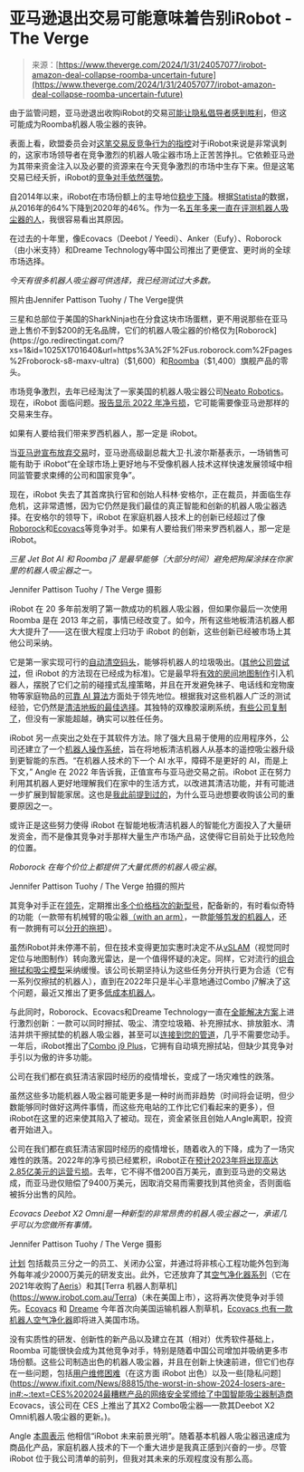 <!--yml

类别：未分类

日期：2024-05-27 14:31:29

-->

# 亚马逊退出交易可能意味着告别iRobot - The Verge

> 来源：[https://www.theverge.com/2024/1/31/24057077/irobot-amazon-deal-collapse-roomba-uncertain-future](https://www.theverge.com/2024/1/31/24057077/irobot-amazon-deal-collapse-roomba-uncertain-future)

由于监管问题，亚马逊退出收购iRobot的交易[可能让隐私倡导者感到胜利](https://www.techtarget.com/searchcio/news/252524792/Amazons-iRobot-acquisition-raises-concerns)，但这可能成为Roomba机器人吸尘器的丧钟。

表面上看，欧盟委员会对[这笔交易反竞争行为的指控](https://ec.europa.eu/commission/presscorner/detail/en/ip_23_5990)对于iRobot来说是非常讽刺的，这家市场领导者在竞争激烈的机器人吸尘器市场上正苦苦挣扎。它依赖亚马逊为其带来资金注入以及必要的资源来在今天竞争激烈的市场中生存下来。但是这笔交易已经夭折，iRobot的[竞争对手依然强势](/2023/9/1/23854843/robot-vacuum-ecovacs-dreametech-innovation-ifa-2023)。

自2014年以来，iRobot在市场份额上的主导地位[稳步下降](https://asia.nikkei.com/Business/Technology/Chinese-robot-vacuums-sweep-global-rivals-with-high-tech-low-prices)。根据[Statista](https://www.statista.com/statistics/934089/worldwide-robotic-vacuum-cleaner-market-share/)的数据，从2016年的64%下降到2020年的46%。作为一名[五年多来一直在评测机器人吸尘器的人](/22997597/best-robot-vacuum-cleaner)，我很容易看出其原因。

在过去的十年里，像Ecovacs（Deebot / Yeedi）、Anker（Eufy）、Roborock（由小米支持）和Dreame Technology等中国公司推出了更便宜、更时尚的全球市场选择。

*今天有很多机器人吸尘器可供选择，我已经测试过大多数。*

照片由Jennifer Pattison Tuohy / The Verge提供

三星和总部位于美国的SharkNinja也在分食这块市场蛋糕，更不用说那些在亚马逊上售价不到$200的无名品牌，它们的机器人吸尘器的价格仅为[Roborock](https://go.redirectingat.com/?xs=1&id=1025X1701640&url=https%3A%2F%2Fus.roborock.com%2Fpages%2Froborock-s8-maxv-ultra)（$1,600）和[Roomba](https://www.anrdoezrs.net/links/8836598/type/dlg/https://www.irobot.com/en_US/roomba-combo-j9plus-auto-fill-robot-vacuum-and-mop/C975020.html)（$1,400）旗舰产品的零头。

市场竞争激烈，去年已经淘汰了一家美国的机器人吸尘器公司[Neato Robotics](https://techcrunch.com/2023/05/01/neato-robotics-is-being-shut-down-after-18-years/)。现在，iRobot 面临问题。[报告显示 2022 年净亏损](https://www.prnewswire.com/news-releases/irobot-reports-fourth-quarter-and-full-year-2022-financial-results-301745392.html)，它可能需要像亚马逊那样的交易来生存。

如果有人要给我们带来罗西机器人，那一定是 iRobot。

当[亚马逊宣布放弃交易](https://media.irobot.com/2024-01-29-Amazon-and-iRobot-agree-to-terminate-pending-acquisition)时，亚马逊高级副总裁大卫·扎波尔斯基表示，一场销售可能有助于 iRobot“在全球市场上更好地与不受像机器人技术这样快速发展领域中相同监管要求束缚的公司和国家竞争”。

现在，iRobot 失去了其首席执行官和创始人科林·安格尔，正在裁员，并面临生存危机，这非常遗憾，因为它仍然是我们最佳的真正智能和创新的机器人吸尘器选择。在安格尔的领导下，iRobot 在家庭机器人技术上的创新已经超过了像[Roborock](/22901270/roborock-s7-plus-robot-vacuum-and-mop-review)和[Ecovacs](/23037426/ecovacs-deebot-x1-omni-review-vacuum-mop-robot-voice-control)等竞争对手。如果有人要给我们带来罗西机器人，那一定是 iRobot。

*三星 Jet Bot AI 和 Roomba j7 是最早能够（大部分时间）避免把狗屎涂抹在你家里的机器人吸尘器之一。*

Jennifer Pattison Tuohy / The Verge 摄影

iRobot 在 20 多年前发明了第一款成功的机器人吸尘器，但如果你最后一次使用 Roomba 是在 2013 年之前，事情已经改变了。如今，所有这些地板清洁机器人都大大提升了——这在很大程度上归功于 iRobot 的创新，这些创新已经被市场上其他公司采纳。

它是第一家实现可行的[自动清空码头](/circuitbreaker/2018/9/6/17817220/irobot-roomba-i7-robot-vacuum-empties-itself-maps-house)，能够将机器人的垃圾吸出。([其他公司尝试过](https://spectrum.ieee.org/robot-vacuums-that-empty-themselves)，但 iRobot 的方法现在已经成为标准)。它是最早将[有效的房间地图制作](https://www.technologyreview.com/2015/09/16/247936/the-roomba-now-sees-and-maps-a-home/)引入机器人，摆脱了它们之前的碰撞式乱撞策略，并且在开发避免袜子、电话线和宠物废物等家庭物品的[可靠 AI 算法](/2021/11/30/22809454/irobot-roomba-j7-plus-christmas-tree-clean-pine-needles-socks-shoes-transfer-mapping-data)方面处于领先地位。根据我对这些机器人广泛的测试经验，它仍然是[清洁地板的最佳选择](/22997597/best-robot-vacuum-cleaner)。其独特的双橡胶滚刷系统，[有些公司复制了](/2023/1/4/23531209/roborock-s8-pro-robot-vacuums-price-specs-release-date-ces)，但没有一家能超越，确实可以胜任任务。

iRobot 另一点突出之处在于其软件方法。除了强大且易于使用的应用程序外，公司还建立了一个[机器人操作系统](/2022/5/31/23147761/irobot-os-intelligent-software-robot-vacuums)，旨在将地板清洁机器人从基本的遥控吸尘器升级到更智能的东西。“在机器人技术的下一个 AI 水平，障碍不是更好的 AI，而是上下文，” Angle 在 2022 年告诉我，正值宣布与亚马逊交易之前。iRobot 正在努力利用其机器人更好地理解我们在家中的生活方式，以改进其清洁功能，并有可能进一步扩展到智能家居。这也是[我此前提到过的](/23293687/amazon-irobot-acquisition-purchase-smarthome-intelligence-privacy-analysis)，为什么亚马逊想要收购该公司的重要原因之一。

或许正是这些努力使得 iRobot 在智能地板清洁机器人的智能化方面投入了大量研发资金，而不是像其竞争对手那样大量生产市场产品，这使得它目前处于比较危险的位置。

*Roborock 在每个价位上都提供了大量优质的机器人吸尘器*。

Jennifer Pattison Tuohy / The Verge 拍摄的照片

其竞争对手正在[领先](https://asia.nikkei.com/Business/Technology/Chinese-robot-vacuums-sweep-global-rivals-with-high-tech-low-prices)，定期推出[多个价格档次的新型号](/2024/1/8/24024235/roborock-s8-maxv-ultra-robot-vacuum-arm-matter-video)，配备新的，有时看似奇特的功能（一款带有机械臂的吸尘器[（with an arm）](/2024/1/8/24024235/roborock-s8-maxv-ultra-robot-vacuum-arm-matter-video)，一款[能够剪发的机器人](/2024/1/7/24028690/this-robovac-can-cut-tangled-hair-for-you)，还有一款拥有可以[分开的拖把](/2024/1/6/24027023/dreamebot-l20-ultra-robovac-humble-tabletop-digital-game-bundle-deal-sale)）。

虽然iRobot并未停滞不前，但在技术变得更加实惠时决定不从[vSLAM](https://www.allaboutcircuits.com/news/what-is-visual-slam-not-just-a-tech-for-roomba-vacuums/)（视觉同时定位与地图制作）转向激光雷达，是一个值得怀疑的决定。同样，它对流行的[组合擦拭和吸尘模型](/22901270/roborock-s7-plus-robot-vacuum-and-mop-review)采纳缓慢。该公司长期坚持认为这些任务分开执行更为合适（它有一系列仅擦拭的机器人），直到在2022年只是半心半意地通过Combo j7解决了这个问题，最近又推出了更多[低成本机器人](/2023/8/28/23845899/irobot-roomba-combo-j5-plus-robot-vacuum-mop-price)。

与此同时，Roborock、Ecovacs和Dreame Technology一直在[全能解决方案](/22960447/roborock-s7-maxv-ultra-review-robot-vacuum-mop-hybrid)上进行激烈创新：一款可以同时擦拭、吸尘、清空垃圾箱、补充擦拭水、排放脏水、清洁并烘干擦拭垫的机器人吸尘器，甚至可以[连接到您的管道](/23845579/switchbot-s10-robot-vacuum-mop-launch-ifa)，几乎不需要您动手。一年后，iRobot推出了[Combo j9 Plus](/2023/9/11/23864923/irobot-roomba-combo-j9-plus-robot-vacuum-mop-price-features)，它拥有自动填充擦拭站，但缺少其竞争对手引以为傲的许多功能。

公司在我们都在疯狂清洁家园时经历的疫情增长，变成了一场灾难性的跌落。

虽然这些多功能机器人吸尘器可能更多是一种时尚而非趋势（时间将会证明，但少数能够同时做好这两件事情，而这些充电站的工作比它们看起来的更多），但iRobot在这里的迟来使其陷入了被动。现在，资金紧张且创始人Angle离职，投资者开始进入。

公司在我们都在疯狂清洁家园时经历的疫情增长，随着收入的下降，成为了一场灾难性的跌落。2022年的净亏损已经累积，iRobot正在[预计2023年将出现高达2.85亿美元的运营亏损](https://investor.irobot.com/news-releases/news-release-details/irobot-announces-operational-restructuring-plan-position-company)。去年，它不得不借200百万美元，直到亚马逊的交易达成，而亚马逊仅赔偿了9400万美元，因取消交易而需要找到其他资金，否则面临被拆分出售的风险。

*Ecovacs Deebot X2 Omni是一种新型的非常昂贵的机器人吸尘器之一，承诺几乎可以为您做所有事情。*

Jennifer Pattison Tuohy / The Verge 摄影

[计划](https://investor.irobot.com/news-releases/news-release-details/irobot-announces-operational-restructuring-plan-position-company) 包括裁员三分之一的员工、关闭办公室，并通过将非核心工程功能外包到海外每年减少2000万美元的研发支出。此外，它还放弃了其[空气净化器系列](https://www.anrdoezrs.net/links/8836598/type/dlg/https://www.irobot.com/en_US/premium-air-purifiers/Aair-3-in-1-Pro-Air-Purifiers.html)（它在2021年收购了[Aeris](https://investor.irobot.com/news-releases/news-release-details/irobot-acquires-air-purification-company-aeris-cleantec-ag#:~:text=BEDFORD%2C%20Mass.%20%2C%20Nov.,%2FPRNewswire%2F%20%2D%2D%20iRobot%20Corp.)）和其[Terra 机器人割草机](https://www.irobot.com.au/Terra)（未在美国上市），这将再次使竞争对手领先。[Ecovacs](https://go.redirectingat.com/?xs=1&id=1025X1701640&url=https%3A%2F%2Fwww.ecovacs.com%2Fglobal%2Fcampaign%2Fgoat-robotic-lawn-mower) 和 [Dreame](https://www.prnewswire.com/news-releases/dreame-launches-revolutionized-robotic-lawn-mower-a1-that-brings-real-hands-free-experience-at-ces-2024-302031707.html) 今年首次向美国运输机器人割草机，[Ecovacs 也有一款机器人空气净化器](https://go.redirectingat.com/?xs=1&id=1025X1701640&url=https%3A%2F%2Fwww.ecovacs.com%2Fglobal%2Fairbot-air-purifier-robot%2Fairbot-z1)即将进入美国市场。

没有实质性的研发、创新性的新产品以及建立在其（相对）优秀软件基础上，Roomba 可能很快会成为其他竞争对手，特别是随着中国公司增加并吸纳更多市场份额。这些公司制造出色的机器人吸尘器，并且在创新上快速前进，但它们也存在一些问题，包括[用户维修困难](/22997597/best-robot-vacuum-cleaner#:~:text=Roborock%2C%20例如%2C%20并未在其配件网站上销售除袋、桶和刷子外的备件，您必须将机器人邮寄给公司进行任何维修。)（在这方面 iRobot 出色）以及一些[隐私问题](https://www.ifixit.com/News/88815/the-worst-in-show-2024-losers-are-in#:~:text=CES%202024最糟糕产品的网络安全奖颁给了中国智能吸尘器制造商 Ecovacs，该公司在 CES 上推出了其X2 Combo吸尘器—一款其Deebot X2 Omni机器人吸尘器的更新。)。

Angle [本周表示](https://www.linkedin.com/in/colinangle) 他相信“iRobot 未来前景光明”。随着基本机器人吸尘器迅速成为商品化产品，家庭机器人技术的下一个重大进步是我真正感到兴奋的一步。尽管 iRobot 位于我公司清单的前列，但我对其未来的乐观程度没有那么高。
